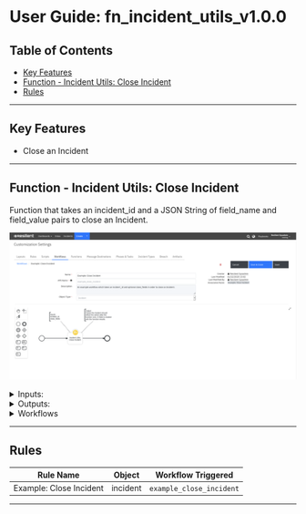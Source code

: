 <!--
  This User README.md is generated by running:
  "resilient-sdk docgen -p fn_incident_utils --user-guide"

  It is best edited using a Text Editor with a Markdown Previewer. VS Code
  is a good example. Checkout https://guides.github.com/features/mastering-markdown/
  for tips on writing with Markdown

  If you make manual edits and run docgen again, a .bak file will be created

  Store any screenshots in the "doc/screenshots" directory and reference them like:
  ![screenshot: screenshot_1](./screenshots/screenshot_1.png)
-->

# **User Guide:** fn_incident_utils_v1.0.0

## Table of Contents
- [Key Features](#key-features)
- [Function - Incident Utils: Close Incident](#function---incident-utils-close-incident)
- [Rules](#rules)

---

## Key Features
<!--
  List the Key Features of the Integration
-->
* Close an Incident

---

## Function - Incident Utils: Close Incident
Function that takes an incident_id and a JSON String of field_name and field_value pairs to close an Incident.

 ![screenshot: fn-incident-utils-close-incident ](./screenshots/screenshot_1.png)

<details><summary>Inputs:</summary>
<p>

| Name | Type | Required | Example | Tooltip |
| ---- | :--: | :------: | ------- | ------- |
| `close_fields` | `text` | No | `-` | A JSON String of the fields required to close an Incident e.g.: {'field1':'value1','field2':'value2'} |
| `incident_id` | `number` | Yes | `-` | - |

</p>
</details>

<details><summary>Outputs:</summary>
<p>

```python
results = {'version': '1.0', 'success': True, 'reason': None, 'content': {'success': True, 'title': None, 'message': None, 'hints': []}, 'raw': '{"success": true, "title": null, "message": null, "hints": []}', 'inputs': {'close_fields': '{"resolution_id":9, "resolution_summary":"resolved"}', 'incident_id': 2111}, 'metrics': {'version': '1.0', 'package': 'fn-incident-utils', 'package_version': '1.0.0', 'host': 'User-MacBook-Pro.local', 'execution_time_ms': 890, 'timestamp': '2020-12-01 12:38:27'}}
```

</p>
</details>

<details><summary>Workflows</summary>

  <details><summary>Example Pre-Process Script:</summary>
  <p>

  ```python
  inputs.incident_id = incident.id
iu_close_fields = rule.properties.incident_utils_close_fields.content
inputs.close_fields = u"{}".format(iu_close_fields)
  ```

  </p>
  </details>

  <details><summary>Example Post-Process Script:</summary>
  <p>

  ```python
  note_text = "Result from Example: Close Incident on Incident {0}: <strong>{1}</strong>".format(results.inputs['incident_id'], \
"success" if results.success else "failure.<br>Reason: {}".format(results.reason))
incident.addNote(helper.createRichText(note_text))
  ```

  </p>
  </details>

</details>

---




## Rules
| Rule Name | Object | Workflow Triggered |
| --------- | ------ | ------------------ |
| Example: Close Incident | incident | `example_close_incident` |

---

<!--
## Inform Resilient Users
  Use this section to optionally provide additional information so that Resilient playbook 
  designer can get the maximum benefit of your integration.
-->